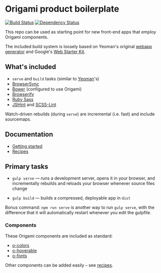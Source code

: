 # Origami product boilerplate

[![Build Status][travis-image]][travis-url] [![Dependency Status][devdeps-image]][devdeps-url]

This repo can be used as starting point for new front-end apps that employ Origami components.

The included build system is loosely based on Yeoman's original [webapp generator](https://github.com/yeoman/generator-webapp) and Google's [Web Starter Kit](https://github.com/google/web-starter-kit).


## What's included

- `serve` and `build` tasks (similar to [Yeoman](http://yeoman.io/learning/index.html)'s)
- [BrowserSync](http://www.browsersync.io/)
- [Bower](http://bower.io/) (configured to use Origami)
- [Browserify](http://browserify.org/)
- [Ruby Sass](http://sass-lang.com/)
- [JSHint](http://jshint.com/) and [SCSS-Lint](https://github.com/causes/scss-lint)

Watch-driven rebuilds (during `serve`) are incremental (i.e. fast) and include sourcemaps.


## Documentation

- [Getting started](docs/README.md)
- [Recipes](docs/recipes/README.md)


## Primary tasks

- `gulp serve` — runs a development server, opens it in your browser, and incrementally rebuilds and reloads your browser whenever source files change

- `gulp build` — builds a compressed, deployable app in `dist`

Bonus command: `npm run serve` is another way to run `gulp serve`, with the difference that it will automatically restart whenever you edit the gulpfile.


### Components

These Origami components are included as standard:

- [o-colors](http://registry.origami.ft.com/components/o-colors)
- [o-hoverable](http://registry.origami.ft.com/components/o-hoverable)
- [o-fonts](http://registry.origami.ft.com/components/o-fonts)

Other components can be added easily – see [recipes](docs/recipes/README.md).


<!-- badge URLs -->
[travis-url]: http://travis-ci.org/callumlocke/origami-product-boilerplate
[travis-image]: https://img.shields.io/travis/callumlocke/origami-product-boilerplate.svg?style=flat-square

[devdeps-url]: https://david-dm.org/callumlocke/origami-product-boilerplate#info=devDependencies
[devdeps-image]: https://img.shields.io/david/dev/callumlocke/origami-product-boilerplate.svg?style=flat-square
